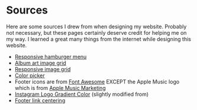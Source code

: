 # Sources

Here are some sources I drew from when designing my website. Probably not necessary, but these pages certainly deserve credit for helping me on my way. I learned a great many things from the internet while designing this website.

* [Responsive hamburger menu](https://dev.to/devggaurav/let-s-build-a-responsive-navbar-and-hamburger-menu-using-html-css-and-javascript-4gci)
* [Album art image grid](https://blog.logrocket.com/how-create-responsive-image-gallery-css-flexbox/)
* [Responsive image grid](https://www.w3schools.com/howto/howto_css_image_grid_responsive.asp)
* [Color picker](https://htmlcolorcodes.com/color-picker/)
* Footer icons are from [Font Awesome](https://www.fontawesome.com) EXCEPT the Apple Music logo which is from [Apple Music Marketing](https://tools.applemediaservices.com/apple-music)
* [Instagram Logo Gradient Color](https://codepen.io/thomasrye/pen/VaRoYv) (slightly modified from)
* [Footer link centering](https://stackoverflow.com/questions/65371002/how-to-center-list-items-with-flexbox)